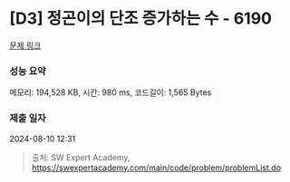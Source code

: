 # [D3] 정곤이의 단조 증가하는 수 - 6190 

[문제 링크](https://swexpertacademy.com/main/code/problem/problemDetail.do?contestProbId=AWcPjEuKAFgDFAU4) 

### 성능 요약

메모리: 194,528 KB, 시간: 980 ms, 코드길이: 1,565 Bytes

### 제출 일자

2024-08-10 12:31



> 출처: SW Expert Academy, https://swexpertacademy.com/main/code/problem/problemList.do